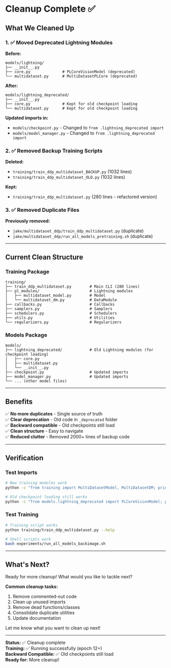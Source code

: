 # Cleanup Complete ✅

## What We Cleaned Up

### 1. ✅ Moved Deprecated Lightning Modules

**Before:**
```
models/lightning/
├── __init__.py
├── core.py              # PLCoreVisionModel (deprecated)
└── multidataset.py      # MultiDatasetPLCore (deprecated)
```

**After:**
```
models/lightning_deprecated/
├── __init__.py
├── core.py              # Kept for old checkpoint loading
└── multidataset.py      # Kept for old checkpoint loading
```

**Updated imports in:**
- `models/checkpoint.py` - Changed to `from .lightning_deprecated import`
- `models/model_manager.py` - Changed to `from .lightning_deprecated import`

### 2. ✅ Removed Backup Training Scripts

**Deleted:**
- `training/train_ddp_multidataset_BACKUP.py` (1032 lines)
- `training/train_ddp_multidataset_OLD.py` (1032 lines)

**Kept:**
- `training/train_ddp_multidataset.py` (280 lines - refactored version)

### 3. ✅ Removed Duplicate Files

**Previously removed:**
- `jake/multidataset_ddp/train_ddp_multidataset.py` (duplicate)
- `jake/multidataset_ddp/run_all_models_pretraining.sh` (duplicate)

---

## Current Clean Structure

### Training Package
```
training/
├── train_ddp_multidataset.py        # Main CLI (280 lines)
├── pl_modules/                      # Lightning modules
│   ├── multidataset_model.py        # Model
│   └── multidataset_dm.py           # DataModule
├── callbacks.py                     # Callbacks
├── samplers.py                      # Samplers
├── schedulers.py                    # Schedulers
├── utils.py                         # Utilities
└── regularizers.py                  # Regularizers
```

### Models Package
```
models/
├── lightning_deprecated/            # Old Lightning modules (for checkpoint loading)
│   ├── core.py
│   ├── multidataset.py
│   └── __init__.py
├── checkpoint.py                    # Updated imports
├── model_manager.py                 # Updated imports
└── ... (other model files)
```

---

## Benefits

✅ **No more duplicates** - Single source of truth  
✅ **Clear deprecation** - Old code in `_deprecated` folder  
✅ **Backward compatible** - Old checkpoints still load  
✅ **Clean structure** - Easy to navigate  
✅ **Reduced clutter** - Removed 2000+ lines of backup code  

---

## Verification

### Test Imports
```bash
# New training modules work
python -c "from training import MultiDatasetModel, MultiDatasetDM; print('✓')"

# Old checkpoint loading still works
python -c "from models.lightning_deprecated import PLCoreVisionModel; print('✓')"
```

### Test Training
```bash
# Training script works
python training/train_ddp_multidataset.py --help

# Shell scripts work
bash experiments/run_all_models_backimage.sh
```

---

## What's Next?

Ready for more cleanup! What would you like to tackle next?

**Common cleanup tasks:**
1. Remove commented-out code
2. Clean up unused imports
3. Remove dead functions/classes
4. Consolidate duplicate utilities
5. Update documentation

Let me know what you want to clean up next!

---

**Status:** ✅ Cleanup complete  
**Training:** ✅ Running successfully (epoch 12+)  
**Backward Compatible:** ✅ Old checkpoints still load  
**Ready for:** More cleanup!

